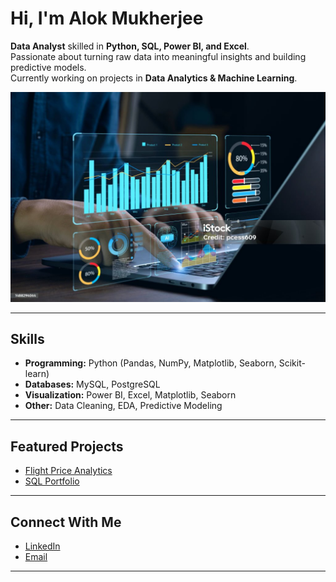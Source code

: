 # Hi, I'm Alok Mukherjee

 **Data Analyst** skilled in **Python, SQL, Power BI, and Excel**.  
 Passionate about turning raw data into meaningful insights and building predictive models.  
 Currently working on projects in **Data Analytics & Machine Learning**.  

 ![image alt](https://github.com/alok-insights-ai/alok-insights-ai/blob/main/pic.jpg?raw=true)

---

##  Skills  
- **Programming:** Python (Pandas, NumPy, Matplotlib, Seaborn, Scikit-learn)  
- **Databases:** MySQL, PostgreSQL  
- **Visualization:** Power BI, Excel, Matplotlib, Seaborn  
- **Other:** Data Cleaning, EDA, Predictive Modeling  

---

##  Featured Projects  
-  [Flight Price Analytics](https://github.com/alok-insights-ai/flight-price-analytics)   
-  [SQL Portfolio](https://github.com/alok-insights-ai/SQL-Project-)  

---

## Connect With Me  
- [LinkedIn](www.linkedin.com/in/alok-insights-ai)  
- [Email](alok.insights.ai@gmail.com)

---
 
